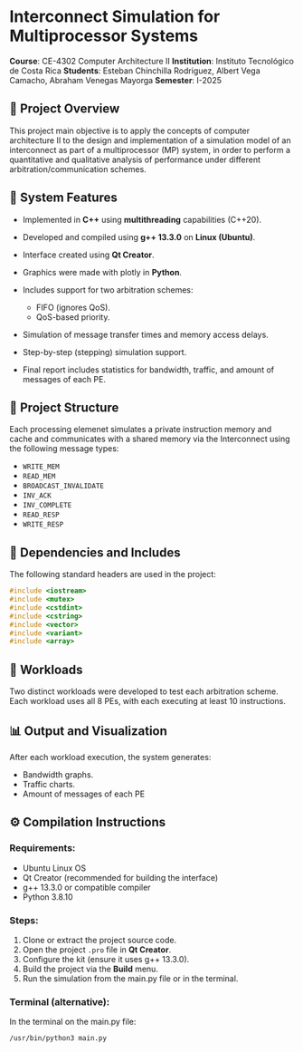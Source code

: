 # Interconnect Simulation for Multiprocessor Systems

**Course**: CE-4302 Computer Architecture II
**Institution**: Instituto Tecnológico de Costa Rica
**Students**: Esteban Chinchilla Rodriguez, Albert Vega Camacho, Abraham Venegas Mayorga
**Semester**: I-2025

## 📌 Project Overview

This project main objective is to apply the concepts of computer architecture II to the design and implementation of a simulation model of an interconnect as part of a multiprocessor (MP) system, in order to perform a quantitative and qualitative analysis of performance under different arbitration/communication schemes.

## 🧩 System Features

* Implemented in **C++** using **multithreading** capabilities (C++20).
* Developed and compiled using **g++ 13.3.0** on **Linux (Ubuntu)**.
* Interface created using **Qt Creator**.
* Graphics were made with plotly in **Python**.
* Includes support for two arbitration schemes:

  * FIFO (ignores QoS).
  * QoS-based priority.

* Simulation of message transfer times and memory access delays.
* Step-by-step (stepping) simulation support.
* Final report includes statistics for bandwidth, traffic, and amount of messages of each PE.

## 🧱 Project Structure

Each processing elemenet simulates a private instruction memory and cache and communicates with a shared memory via the Interconnect using the following message types:

* `WRITE_MEM`
* `READ_MEM`
* `BROADCAST_INVALIDATE`
* `INV_ACK`
* `INV_COMPLETE`
* `READ_RESP`
* `WRITE_RESP`

## 📂 Dependencies and Includes

The following standard headers are used in the project:

```cpp
#include <iostream>
#include <mutex>
#include <cstdint>
#include <cstring>
#include <vector>
#include <variant>
#include <array>
```

## 🧪 Workloads

Two distinct workloads were developed to test each arbitration scheme. Each workload uses all 8 PEs, with each executing at least 10 instructions.

## 📊 Output and Visualization

After each workload execution, the system generates:

* Bandwidth graphs.
* Traffic charts.
* Amount of messages of each PE

## ⚙️ Compilation Instructions

### Requirements:

* Ubuntu Linux OS
* Qt Creator (recommended for building the interface)
* g++ 13.3.0 or compatible compiler
* Python 3.8.10

### Steps:

1. Clone or extract the project source code.
2. Open the project `.pro` file in **Qt Creator**.
3. Configure the kit (ensure it uses g++ 13.3.0).
4. Build the project via the **Build** menu.
5. Run the simulation from the main.py file or in the terminal.

### Terminal (alternative):

In the terminal on the main.py file:

```bash
/usr/bin/python3 main.py
```


